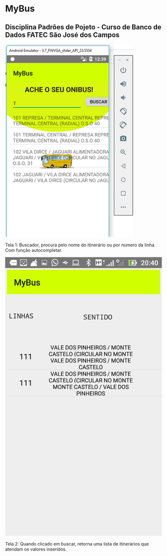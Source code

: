 # MyBus
## Disciplina Padrões de Pojeto - Curso de Banco de Dados FATEC São José dos Campos

![Imagem do Aplicativo](https://github.com/AndreMaurilio/MyBus/blob/master/mybus.png)

Tela 1: Buscador, procura pelo nome do itinerário ou por numero da linha. Com função autocompletar.


![Imagem do Aplicativo](https://github.com/AndreMaurilio/MyBus/blob/master/mybus%20t2.jpg?raw=true)

Tela 2: Quando clicado em buscar, retorna uma lista de itinerários que atendam os valores inseridos.
